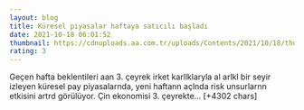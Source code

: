 ```yaml
--- 
layout: blog
title: Küresel piyasalar haftaya satıcılı başladı
date: 2021-10-18 06:01:52
thumbnail: https://cdnuploads.aa.com.tr/uploads/Contents/2021/10/18/thumbs_b_c_cfe89e579a580966b2bfee06349827f5.jpg?v=090450
rating: 3
---
```

Geçen hafta beklentileri aan 3. çeyrek irket karllklaryla al arlkl bir seyir izleyen küresel pay piyasalarnda, yeni haftann açlnda risk unsurlarnn etkisini artrd görülüyor.
Çin ekonomisi 3. çeyrekte… [+4302 chars]